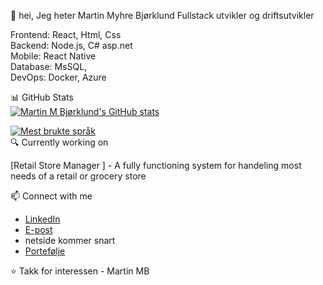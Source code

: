 👋 hei, Jeg heter Martin Myhre Bjørklund
Fullstack utvikler og driftsutvikler

Frontend: React, Html, Css <br>
Backend: Node.js, C# asp.net <br>
Mobile: React Native <br>
Database: MsSQL,  <br>
DevOps: Docker, Azure <br>

📊 GitHub Stats <br>
[![Martin M Bjørklund's GitHub stats](https://github-readme-stats.vercel.app/api?username=mbkodehode&theme=algolia&show_icons=true)](https://github.com/mbkodehode)

[![Mest brukte språk](https://github-readme-stats.vercel.app/api/top-langs?username=mbkodehode&theme=algolia&show_icons=true)](https://github.com/mbkodehode)
<br>
🔍 Currently working on

[Retail Store Manager ] - A fully functioning system for handeling most needs of a retail or grocery store
 

📫 Connect with me

- [LinkedIn](https://linkedin.com/in/martin-bjørklund-97590568)
- [E-post](mailto:martin.m.bjorklund@gmail.com)
- netside kommer snart
- [Portefølje](https://www.din-faktiske-nettside.com)


⭐️ Takk for interessen - Martin MB
<!--
**mbkodehode/mbkodehode** is a ✨ _special_ ✨ repository because its `README.md` (this file) appears on your GitHub profile.

Here are some ideas to get you started:

- 🔭 I’m currently working on ...
- 🌱 I’m currently learning ...
- 👯 I’m looking to collaborate on ...
- 🤔 I’m looking for help with ...
- 💬 Ask me about ...
- 📫 How to reach me: ...
- 😄 Pronouns: ...
- ⚡ Fun fact: ...
-->
